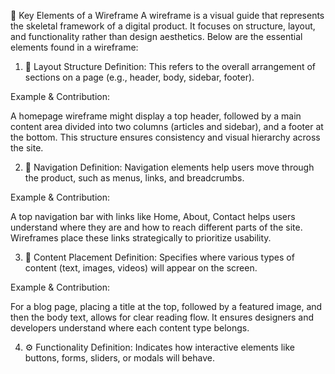 🔑 Key Elements of a Wireframe
A wireframe is a visual guide that represents the skeletal framework of a digital product. It focuses on structure, layout, and functionality rather than design aesthetics. Below are the essential elements found in a wireframe:

1. 📐 Layout Structure
Definition: This refers to the overall arrangement of sections on a page (e.g., header, body, sidebar, footer).

Example & Contribution:

A homepage wireframe might display a top header, followed by a main content area divided into two columns (articles and sidebar), and a footer at the bottom. This structure ensures consistency and visual hierarchy across the site.

2. 🧭 Navigation
Definition: Navigation elements help users move through the product, such as menus, links, and breadcrumbs.

Example & Contribution:

A top navigation bar with links like Home, About, Contact helps users understand where they are and how to reach different parts of the site. Wireframes place these links strategically to prioritize usability.

3. 🧩 Content Placement
Definition: Specifies where various types of content (text, images, videos) will appear on the screen.

Example & Contribution:

For a blog page, placing a title at the top, followed by a featured image, and then the body text, allows for clear reading flow. It ensures designers and developers understand where each content type belongs.

4. ⚙️ Functionality
Definition: Indicates how interactive elements like buttons, forms, sliders, or modals will behave.
